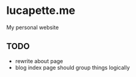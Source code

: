 # lucapette.me

My personal website

## TODO

- rewrite about page
- blog index page should group things logically
